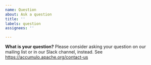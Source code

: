```yaml
---
name: Question
about: Ask a question
title: ''
labels: question
assignees: ''

---
```


**What is your question?**
Please consider asking your question on our mailing list or in our Slack channel, instead. See https://accumulo.apache.org/contact-us
